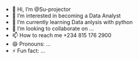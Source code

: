 - 👋 Hi, I’m @Su-projector
- 👀 I’m interested in becoming a Data Analyst
- 🌱 I’m currently learning Data anlysis with python
- 💞️ I’m looking to collaborate on ...
- 📫 How to reach me +234 815 176 2900
- 😄 Pronouns: ...
- ⚡ Fun fact: ...

<!---
Su-projector/Su-projector is a ✨ special ✨ repository because its `README.md` (this file) appears on your GitHub profile.
You can click the Preview link to take a look at your changes.
--->
